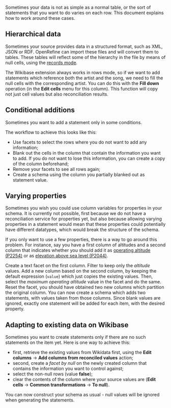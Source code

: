Sometimes your data is not as simple as a normal table, or the sort of
statements that you want to do varies on each row. This document
explains how to work around these cases.

## Hierarchical data

Sometimes your source provides data in a structured format, such as XML,
JSON or RDF. OpenRefine can import these files and will convert them to
tables. These tables will reflect some of the hierarchy in the file by
means of null cells, using the [records mode](manual/exploring#rows-vs-records).

The Wikibase extension always works in rows mode, so if we want to add
statements which reference both the artist and the song, we need to fill
the null cells with the corresponding artist. You can do this with the
**Fill down** operation (in the **Edit cells** menu for this column).
This function will copy not just cell values but also reconciliation
results.

## Conditional additions

Sometimes you want to add a statement only in some conditions.

The workflow to achieve this looks like this:
- Use facets to select the rows where you do not want to add any
  information;
- Blank out the cells in the column that contain the information you
  want to add. If you do not want to lose this information, you can
  create a copy of the column beforehand;
- Remove your facets to see all rows again;
- Create a schema using the column you partially blanked out as
  statement value.

## Varying properties

Sometimes you wish you could use column variables for properties in your
schema. It is currently not possible, first because we do not have a
reconciliation service for properties yet, but also because allowing
varying properties in a statement would mean that these properties could
potentially have different datatypes, which would break the structure of
the schema.

If you only want to use a few properties, there is a way to go around
this problem. For instance, say you have a first column of altitudes and a
second column that indicates whether you should add it as
[operating altitude (P2254)](https://www.wikidata.org/wiki/Property:P2254) or as
[elevation above sea level (P2044)](https://www.wikidata.org/wiki/Property:P2044).

Create a text facet on the first column. Filter to keep only the
*altitude* values. Add a new column based on the second column, by
keeping the default expression (`value`) which just copies the existing
values. Then, select the *maximum operating altitude* value in the facet
and do the same. Reset the facet, you should have obtained two new columns
which partition the original column. You can now create a schema which adds
two statements, with values taken from those columns. Since blank values are
ignored, exactly one statement will be added for each item, with the desired property.

## Adapting to existing data on Wikibase

Sometimes you want to create statements only if there are no such
statements on the item yet. Here is one way to achieve this:

-   first, retrieve the existing values from Wikidata first, using the
    **Edit columns** → **Add columns from reconciled values** action;
-   second, create a *facet by null* on the newly created column that
    contains the information you want to control against;
-   select the non-null rows (value **false**);
-   clear the contents of the column where your source values are
    (**Edit cells** → **Common transformations** → **To null**).

You can now construct your schema as usual - null values will be ignored
when generating the statements.

